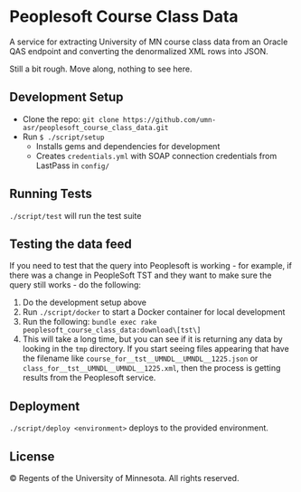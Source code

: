 # Peoplesoft Course Class Data

A service for extracting University of MN course class data from an Oracle QAS endpoint and converting the denormalized XML rows into JSON.

Still a bit rough. Move along, nothing to see here.

## Development Setup

- Clone the repo: `git clone https://github.com/umn-asr/peoplesoft_course_class_data.git`
- Run `$ ./script/setup`
  - Installs gems and dependencies for development
  - Creates `credentials.yml` with SOAP connection credentials from LastPass in `config/`

## Running Tests

`./script/test` will run the test suite

## Testing the data feed

If you need to test that the query into Peoplesoft is working - for example, if there was a change in PeopleSoft TST and they want to make sure the query still works - do the following:

1) Do the development setup above
1) Run `./script/docker` to start a Docker container for local development
1) Run the following: `bundle exec rake peoplesoft_course_class_data:download\[tst\]` 
1) This will take a long time, but you can see if it is returning any data by looking in the `tmp` directory.  If you start seeing files appearing that have the filename like `course_for__tst__UMNDL__UMNDL__1225.json` or `class_for__tst__UMNDL__UMNDL__1225.xml`, then the process is getting results from the Peoplesoft service.
 
## Deployment

`./script/deploy <environment>` deploys to the provided environment.

## License

© Regents of the University of Minnesota. All rights reserved.
